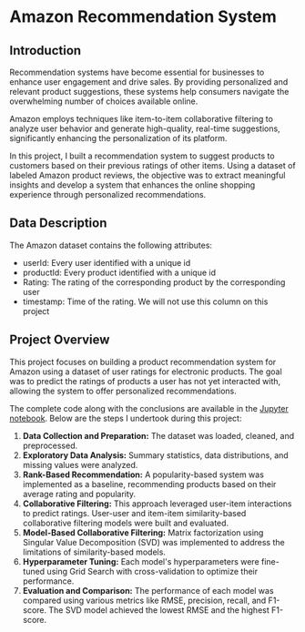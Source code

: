 # Amazon Recommendation System 

## Introduction

Recommendation systems have become essential for businesses to enhance user engagement and drive sales. By providing personalized and relevant product suggestions, these systems help consumers navigate the overwhelming number of choices available online.

Amazon employs techniques like item-to-item collaborative filtering to analyze user behavior and generate high-quality, real-time suggestions, significantly enhancing the personalization of its platform.

In this project, I built a recommendation system to suggest products to customers based on their previous ratings of other items. Using a dataset of labeled Amazon product reviews, the objective was to extract meaningful insights and develop a system that enhances the online shopping experience through personalized recommendations.

## Data Description

The Amazon dataset contains the following attributes:

* userId: Every user identified with a unique id
* productId: Every product identified with a unique id
* Rating: The rating of the corresponding product by the corresponding user
* timestamp: Time of the rating. We will not use this column on this project

## Project Overview

This project focuses on building a product recommendation system for Amazon using a dataset of user ratings for electronic products. The goal was to predict the ratings of products a user has not yet interacted with, allowing the system to offer personalized recommendations.

The complete code along with the conclusions are available in the [Jupyter notebook](https://github.com/dmoralesb1020/Data-Science-Portfolio/blob/main/Potential-customers-prediction/Potential_Customers_Prediction_with_Decision_Trees.ipynb). Below are the steps I undertook during this project:

1.	**Data Collection and Preparation:** The dataset was loaded, cleaned, and preprocessed. 
2.	**Exploratory Data Analysis:** Summary statistics, data distributions, and missing values were analyzed. 
3.	**Rank-Based Recommendation:** A popularity-based system was implemented as a baseline, recommending products based on their average rating and popularity.
4.	**Collaborative Filtering:** This approach leveraged user-item interactions to predict ratings. User-user and item-item similarity-based collaborative filtering models were built and evaluated.
5.	**Model-Based Collaborative Filtering:** Matrix factorization using Singular Value Decomposition (SVD) was implemented to address the limitations of similarity-based models. 
6.	**Hyperparameter Tuning:** Each model's hyperparameters were fine-tuned using Grid Search with cross-validation to optimize their performance. 
7.	**Evaluation and Comparison:** The performance of each model was compared using various metrics like RMSE, precision, recall, and F1-score. The SVD model achieved the lowest RMSE and the highest F1-score.
